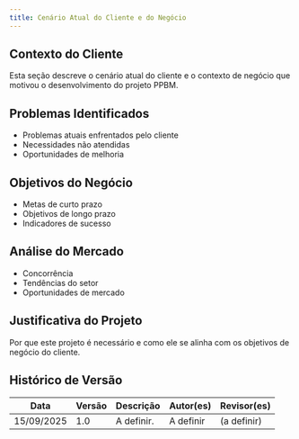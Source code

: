 ```yaml
---
title: Cenário Atual do Cliente e do Negócio
---
```


## Contexto do Cliente

Esta seção descreve o cenário atual do cliente e o contexto de negócio que motivou o desenvolvimento do projeto PPBM.

## Problemas Identificados

- Problemas atuais enfrentados pelo cliente
- Necessidades não atendidas
- Oportunidades de melhoria

## Objetivos do Negócio

- Metas de curto prazo
- Objetivos de longo prazo
- Indicadores de sucesso

## Análise do Mercado

- Concorrência
- Tendências do setor
- Oportunidades de mercado

## Justificativa do Projeto

Por que este projeto é necessário e como ele se alinha com os objetivos de negócio do 
cliente.

## Histórico de Versão

| Data | Versão | Descrição | Autor(es) | Revisor(es) |
|------|--------|-----------|-----------|-------------|
| 15/09/2025 | 1.0 | A definir. | A definir | (a definir) |